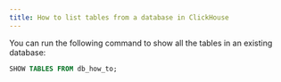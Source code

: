 ```yaml
---
title: How to list tables from a database in ClickHouse
---
```


You can run the following command to show all the tables in an existing database:

```sql
SHOW TABLES FROM db_how_to;
```
